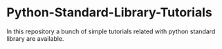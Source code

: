 # Python-Standard-Library-Tutorials
In this repository a bunch of simple tutorials related with python standard library are available. 
